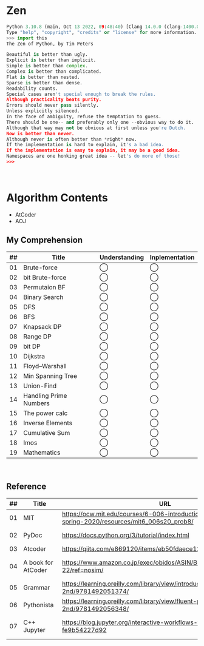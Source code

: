# Zen

```py
Python 3.10.8 (main, Oct 13 2022, 09:48:40) [Clang 14.0.0 (clang-1400.0.29.102)] on darwin
Type "help", "copyright", "credits" or "license" for more information.
>>> import this
The Zen of Python, by Tim Peters

Beautiful is better than ugly.
Explicit is better than implicit.
Simple is better than complex.
Complex is better than complicated.
Flat is better than nested.
Sparse is better than dense.
Readability counts.
Special cases aren't special enough to break the rules.
Although practicality beats purity.
Errors should never pass silently.
Unless explicitly silenced.
In the face of ambiguity, refuse the temptation to guess.
There should be one-- and preferably only one --obvious way to do it.
Although that way may not be obvious at first unless you're Dutch.
Now is better than never.
Although never is often better than *right* now.
If the implementation is hard to explain, it's a bad idea.
If the implementation is easy to explain, it may be a good idea.
Namespaces are one honking great idea -- let's do more of those!
>>>
```

<br/>

# Algorithm Contents
- AtCoder
- AOJ
## My Comprehension

| ## |  Title     | Understanding | Inplementation |
|----|------------|---------------|----------------|
| 01 | Brute-force | ◯  | ◯ |
| 02 | bit Brute-force | ◯   | ◯ |
| 03 | Permutaion BF | ◯  | ◯ |
| 04 | Binary Search | ◯   | ◯ |
| 05 | DFS        | ◯  | ◯ |
| 06 | BFS        | ◯  | ◯ |
| 07 | Knapsack DP| ◯  | ◯ |
| 08 | Range DP   | ◯  | ◯ |
| 09 | bit DP     | ◯  | ◯ |
| 10 | Dijkstra   | ◯  | ◯ |
| 11 | Floyd–Warshall| ◯ | ◯ |
| 12 | Min Spanning Tree | ◯   | ◯ |
| 13 | Union-Find | ◯   | ◯ |
| 14 | Handling Prime Numbers | ◯  | ◯ |
| 15 | The power calc | ◯ | ◯ |
| 16 | Inverse Elements| ◯ | ◯ |
| 17 | Cumulative Sum | ◯ | ◯|
| 18 | Imos       | ◯ | ◯ |
| 19 | Mathematics | ◯ | ◯ |

<br/>


## Reference

| ## |  Title  | URL       | Note |
|----|---------|-----------|------|
| 01 | MIT     | https://ocw.mit.edu/courses/6-006-introduction-to-algorithms-spring-2020/resources/mit6_006s20_prob8/ |Lectures|
| 02 | PyDoc   | https://docs.python.org/3/tutorial/index.html |Official Doc|
| 03 | Atcoder | https://qiita.com/e869120/items/eb50fdaece12be418faa |100|
| 04 | A book for AtCoder| https://www.amazon.co.jp/exec/obidos/ASIN/B00CY9256C/aaaaab0c-22/ref=nosim/| a 'Pro-con' book |
| 05 | Grammar　| https://learning.oreilly.com/library/view/introducing-python-2nd/9781492051374/ | From Oreilly |
| 06 | Pythonista| https://learning.oreilly.com/library/view/fluent-python-2nd/9781492056348/ | From Oreilly |
| 07 | C++ Jupyter| https://blog.jupyter.org/interactive-workflows-for-c-with-jupyter-fe9b54227d92 | Jupyter Env for C++ |
